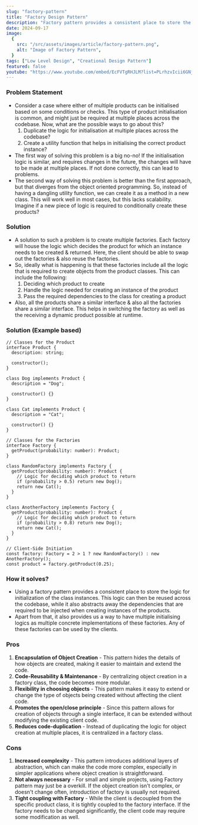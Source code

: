 ```yaml
---
slug: "factory-pattern"
title: "Factory Design Pattern"
description: "Factory pattern provides a consistent place to store the logic for initialization of the class instances. This logic can then be reused across the codebase, while it also abstracts away the dependencies that are required to be injected when creating instances of the products"
date: 2024-09-17
image:
  {
    src: "/src/assets/images/article/factory-pattern.png",
    alt: "Image of Factory Pattern",
  }
tags: ["Low Level Design", "Creational Design Pattern"]
featured: false
youtube: "https://www.youtube.com/embed/EcFVTgRHJLM?list=PLrhzvIcii6GNjpARdnO4ueTUAVR9eMBpc"
---
```


### Problem Statement

- Consider a case where either of multiple products can be initialised based on some conditions or checks. This type of product initialisation is common, and might just be required at multiple places across the codebase. Now, what are the possible ways to go about this?
  1. Duplicate the logic for initialisation at multiple places across the codebase?
  2. Create a utility function that helps in initialising the correct product instance?
- The first way of solving this problem is a big no-no! If the initialisation logic is similar, and requires changes in the future, the changes will have to be made at multiple places. If not done correctly, this can lead to problems.
- The second way of solving this problem is better than the first approach, but that diverges from the object oriented programming. So, instead of having a dangling utility function, we can create it as a method in a new class. This will work well in most cases, but this lacks scalability. Imagine if a new piece of logic is required to conditionally create these products?

### Solution

- A solution to such a problem is to create multiple factories. Each factory will house the logic which decides the product for which an instance needs to be created & returned. Here, the client should be able to swap out the factories & also reuse the factories.
- So, ideally what is happening is that these factories include all the logic that is required to create objects from the product classes. This can include the following:
  1. Deciding which product to create
  2. Handle the logic needed for creating an instance of the product
  3. Pass the required dependencies to the class for creating a product
- Also, all the products share a similar interface & also all the factories share a similar interface. This helps in switching the factory as well as the receiving a dynamic product possible at runtime.

### Solution (Example based)

```tsx
// Classes for the Product
interface Product {
  description: string;

  constructor();
}

class Dog implements Product {
  description = "Dog";

  constructor() {}
}

class Cat implements Product {
  description = "Cat";

  constructor() {}
}

// Classes for the Factories
interface Factory {
  getProduct(probability: number): Product;
}

class RandomFactory implements Factory {
  getProduct(probability: number): Product {
    // Logic for deciding which product to return
    if (probability > 0.5) return new Dog();
    return new Cat();
  }
}

class AnotherFactory implements Factory {
  getProduct(probability: number): Product {
    // Logic for deciding which product to return
    if (probability > 0.8) return new Dog();
    return new Cat();
  }
}

// Client-Side Initiation
const factory: Factory = 2 > 1 ? new RandomFactory() : new AnotherFactory();
const product = factory.getProduct(0.25);
```

### How it solves?

- Using a factory pattern provides a consistent place to store the logic for initialization of the class instances. This logic can then be reused across the codebase, while it also abstracts away the dependencies that are required to be injected when creating instances of the products.
- Apart from that, it also provides us a way to have multiple initialising logics as multiple concrete implementations of these factories. Any of these factories can be used by the clients.

### Pros

1. **Encapsulation of Object Creation** - This pattern hides the details of how objects are created, making it easier to maintain and extend the code.
2. **Code-Reusability & Maintenance** - By centralizing object creation in a factory class, the code becomes more modular.
3. **Flexibility in choosing objects** - This pattern makes it easy to extend or change the type of objects being created without affecting the client code.
4. **Promotes the open/close principle** - Since this pattern allows for creation of objects through a single interface, it can be extended without modifying the existing client code.
5. **Reduces code-duplication** - Instead of duplicating the logic for object creation at multiple places, it is centralized in a factory class.

### Cons

1. **Increased complexity** - This pattern introduces additional layers of abstraction, which can make the code more complex, especially in simpler applications where object creation is straightforward.
2. **Not always necessary** - For small and simple projects, using Factory pattern may just be a overkill. If the object creation isn't complex, or doesn't change often, introduction of factory is usually not required.
3. **Tight coupling with Factory** - While the client is decoupled from the specific product class, it is tightly coupled to the factory interface. If the factory needs to be changed significantly, the client code may require some modification as well.
